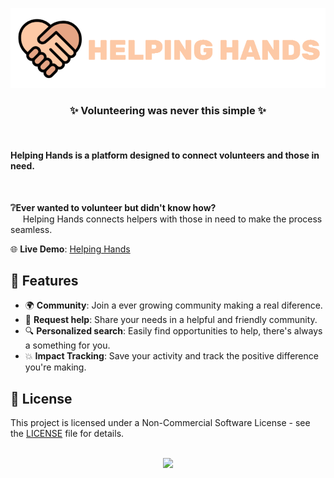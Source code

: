 ![Helping Hands Logo](assets/images/helping_hand_banner.png)  

<div align="center">

  ### ✨ Volunteering was never this simple ✨
  <br>
</div>

#### **Helping Hands** is a platform designed to connect volunteers and those in need. 
<br>

**❔Ever wanted to volunteer but didn't know how?** 
<br>
&nbsp;&nbsp;&nbsp;&nbsp;&nbsp;Helping Hands connects helpers with those in need to make the process seamless.

🌐 **Live Demo**: [Helping Hands](https://app-helping-hands.vercel.app)

## 🚀 Features

- 🌍 **Community**: Join a ever growing community making a real diference. 
- 💬 **Request help**: Share your needs in a helpful and friendly community.
- 🔍 **Personalized search**: Easily find opportunities to help, there's always a something for you.
- 💥 **Impact Tracking**: Save your activity and track the positive difference you're making.

## 📄 License

This project is licensed under a Non-Commercial Software License - see the [LICENSE](LICENSE) file for details.

<br>
<div align="center">

  <img src="https://wakatime.com/badge/user/43299b95-37b5-4319-89dd-7bbef7fb1dcb/project/6b80951e-1695-42cb-b479-ceb54a5bb141.svg?style=social">
  
</div>


